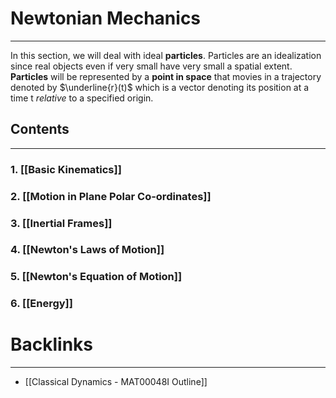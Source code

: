 # Newtonian Mechanics
---
In this section, we will deal with ideal **particles**. Particles are an idealization since real objects even if  very small have very small a spatial extent. **Particles** will be represented by a **point in space** that movies in a trajectory denoted by $\underline{r}(t)$ which is a vector denoting its position at a time t *relative* to a specified origin. 
## Contents
---

### 1. [[Basic Kinematics]]
### 2. [[Motion in Plane Polar Co-ordinates]]

### 3. [[Inertial Frames]]

### 4. [[Newton's Laws of Motion]]
### 5. [[Newton's Equation of Motion]] 

### 6. [[Energy]]

# Backlinks
---
- [[Classical Dynamics - MAT00048I Outline]]